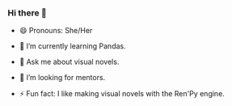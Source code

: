 ### Hi there 👋

- 😄 Pronouns: She/Her
- 🌱 I’m currently learning Pandas.
- 💬 Ask me about visual novels.
- 🤔 I’m looking for mentors.

- ⚡ Fun fact: I like making visual novels with the Ren'Py engine. 

<!--
**Cuaima/cuaima** is a ✨ _special_ ✨ repository because its `README.md` (this file) appears on your GitHub profile.

Here are some ideas to get you started:

- 🔭 I’m currently working on ...
- 🌱 I’m currently learning ...
- 👯 I’m looking to collaborate on ...
- 🤔 I’m looking for help with ...
- 💬 Ask me about ...
- 📫 How to reach me: ...
- 😄 Pronouns: ...
- ⚡ Fun fact: ...
-->
